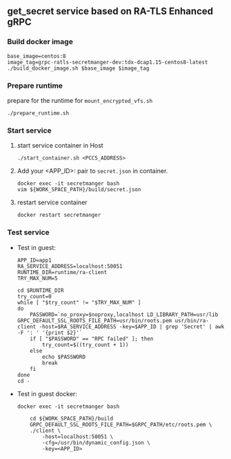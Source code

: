 ## get_secret service based on RA-TLS Enhanced gRPC

### Build docker image

```
base_image=centos:8
image_tag=grpc-ratls-secretmanger-dev:tdx-dcap1.15-centos8-latest
./build_docker_image.sh $base_image $image_tag
```

### Prepare runtime

prepare for the runtime for `mount_encrypted_vfs.sh`

```
./prepare_runtime.sh
```

### Start service

1. start service container in Host

    ```
    ./start_container.sh <PCCS_ADDRESS>
    ```

2. Add your <APP_ID>:<PASSWORD> pair to `secret.json` in container.

    ```
    docker exec -it secretmanger bash
    vim ${WORK_SPACE_PATH}/build/secret.json
    ```

3. restart service container

    ```
    docker restart secretmanger
    ```

### Test service

- Test in guest:

    ```
    APP_ID=app1
    RA_SERVICE_ADDRESS=localhost:50051
    RUNTIME_DIR=runtime/ra-client
    TRY_MAX_NUM=5

    cd $RUNTIME_DIR
    try_count=0
    while [ "$try_count" != "$TRY_MAX_NUM" ]
    do
        PASSWORD=`no_proxy=$noproxy,localhost LD_LIBRARY_PATH=usr/lib GRPC_DEFAULT_SSL_ROOTS_FILE_PATH=usr/bin/roots.pem usr/bin/ra-client -host=$RA_SERVICE_ADDRESS -key=$APP_ID | grep 'Secret' | awk -F ': ' '{print $2}'`
        if [ "$PASSWORD" == "RPC failed" ]; then
            try_count=$((try_count + 1))
        else
            echo $PASSWORD
            break
        fi
    done
    cd -
    ```

- Test in guest docker:

    ```
    docker exec -it secretmanger bash

        cd ${WORK_SPACE_PATH}/build
        GRPC_DEFAULT_SSL_ROOTS_FILE_PATH=$GRPC_PATH/etc/roots.pem \
        ./client \
            -host=localhost:50051 \
            -cfg=/usr/bin/dynamic_config.json \
            -key=<APP_ID>
    ```
